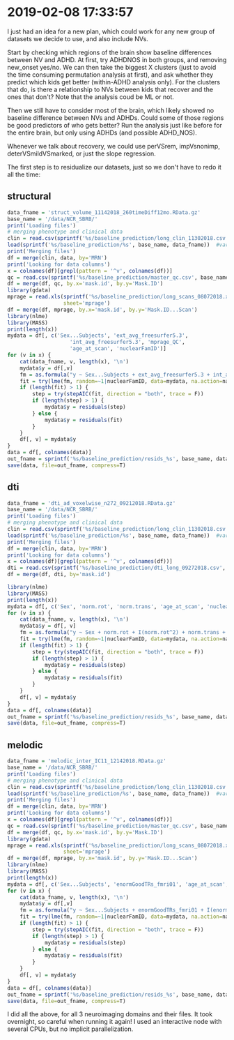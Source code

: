 # 2019-02-08 17:33:57

I just had an idea for a new plan, which could work for any new group of
datasets we decide to use, and also include NVs. 

Start by checking which regions of the brain show baseline differences between
NV and ADHD. At first, try ADHDNOS in both groups, and removing new_onset
yes/no. We can then take the biggest X clusters (just to avoid the time
consuming permutation analysis at first), and ask whether they predict which
kids get better (within-ADHD analysis only). For the clusters that do, is there
a relationship to NVs between kids that recover and the ones that don't? Note
that the analysis coud be ML or not.

Then we still have to consider most of the brain, which likely showed no baseline
difference between NVs and ADHDs. Could some of those regions be good predictors
of who gets better? Run the analysis just like before for the entire brain, but
only using ADHDs (and possible ADHD_NOS). 

Whenever we talk about recovery, we could use perVSrem, impVsnonimp,
deterVSmildVSmarked, or just the slope regression.

The first step is to residualize our datasets, just so we don't have to redo it
all the time:

## structural

```r
data_fname = 'struct_volume_11142018_260timeDiff12mo.RData.gz'
base_name = '/data/NCR_SBRB/'
print('Loading files')
# merging phenotype and clinical data
clin = read.csv(sprintf('%s/baseline_prediction/long_clin_11302018.csv', base_name))
load(sprintf('%s/baseline_prediction/%s', base_name, data_fname))  #variable is data
print('Merging files')
df = merge(clin, data, by='MRN')
print('Looking for data columns')
x = colnames(df)[grepl(pattern = '^v', colnames(df))]
qc = read.csv(sprintf('%s/baseline_prediction/master_qc.csv', base_name))
df = merge(df, qc, by.x='mask.id', by.y='Mask.ID')
library(gdata)
mprage = read.xls(sprintf('%s/baseline_prediction/long_scans_08072018.xlsx', base_name),
                  sheet='mprage')
df = merge(df, mprage, by.x='mask.id', by.y='Mask.ID...Scan')
library(nlme)
library(MASS)
print(length(x))
mydata = df[, c('Sex...Subjects', 'ext_avg_freesurfer5.3',
                    'int_avg_freesurfer5.3', 'mprage_QC',
                    'age_at_scan', 'nuclearFamID')]
for (v in x) {
    cat(data_fname, v, length(x), '\n')
    mydata$y = df[,v]
    fm = as.formula("y ~ Sex...Subjects + ext_avg_freesurfer5.3 + int_avg_freesurfer5.3 + mprage_QC + age_at_scan + I(age_at_scan^2)")
    fit = try(lme(fm, random=~1|nuclearFamID, data=mydata, na.action=na.omit, method='ML'))
    if (length(fit) > 1) {
        step = try(stepAIC(fit, direction = "both", trace = F))
        if (length(step) > 1) {
            mydata$y = residuals(step)
        } else {
            mydata$y = residuals(fit)
        }
    }
    df[, v] = mydata$y
}
data = df[, colnames(data)]
out_fname = sprintf('%s/baseline_prediction/resids_%s', base_name, data_fname)
save(data, file=out_fname, compress=T)
```

## dti

```r
data_fname = 'dti_ad_voxelwise_n272_09212018.RData.gz'
base_name = '/data/NCR_SBRB/'
print('Loading files')
# merging phenotype and clinical data
clin = read.csv(sprintf('%s/baseline_prediction/long_clin_11302018.csv', base_name))
load(sprintf('%s/baseline_prediction/%s', base_name, data_fname))  #variable is data
print('Merging files')
df = merge(clin, data, by='MRN')
print('Looking for data columns')
x = colnames(df)[grepl(pattern = '^v', colnames(df))]
dti = read.csv(sprintf('%s/baseline_prediction/dti_long_09272018.csv', base_name))
df = merge(df, dti, by='mask.id')

library(nlme)
library(MASS)
print(length(x))
mydata = df[, c('Sex', 'norm.rot', 'norm.trans', 'age_at_scan', 'nuclearFamID')]
for (v in x) {
    cat(data_fname, v, length(x), '\n')
    mydata$y = df[, v]
    fm = as.formula("y ~ Sex + norm.rot + I(norm.rot^2) + norm.trans + I(norm.trans^2) + age_at_scan + I(age_at_scan^2)")
    fit = try(lme(fm, random=~1|nuclearFamID, data=mydata, na.action=na.omit, method='ML'))
    if (length(fit) > 1) {
        step = try(stepAIC(fit, direction = "both", trace = F))
        if (length(step) > 1) {
            mydata$y = residuals(step)
        } else {
            mydata$y = residuals(fit)
        }
    }
    df[, v] = mydata$y
}
data = df[, colnames(data)]
out_fname = sprintf('%s/baseline_prediction/resids_%s', base_name, data_fname)
save(data, file=out_fname, compress=T)
```

## melodic

```r
data_fname = 'melodic_inter_IC11_12142018.RData.gz'
base_name = '/data/NCR_SBRB/'
print('Loading files')
# merging phenotype and clinical data
clin = read.csv(sprintf('%s/baseline_prediction/long_clin_11302018.csv', base_name))
load(sprintf('%s/baseline_prediction/%s', base_name, data_fname))  #variable is data
print('Merging files')
df = merge(clin, data, by='MRN')
print('Looking for data columns')
x = colnames(df)[grepl(pattern = '^v', colnames(df))]
qc = read.csv(sprintf('%s/baseline_prediction/master_qc.csv', base_name))
df = merge(df, qc, by.x='mask.id', by.y='Mask.ID')
library(gdata)
mprage = read.xls(sprintf('%s/baseline_prediction/long_scans_08072018.xlsx', base_name),
                  sheet='mprage')
df = merge(df, mprage, by.x='mask.id', by.y='Mask.ID...Scan')
library(nlme)
library(MASS)
print(length(x))
mydata = df[, c('Sex...Subjects', 'enormGoodTRs_fmri01', 'age_at_scan', 'nuclearFamID')]
for (v in x) {
    cat(data_fname, v, length(x), '\n')
    mydata$y = df[,v]
    fm = as.formula("y ~ Sex...Subjects + enormGoodTRs_fmri01 + I(enormGoodTRs_fmri01^2) + age_at_scan + I(age_at_scan^2)")
    fit = try(lme(fm, random=~1|nuclearFamID, data=mydata, na.action=na.omit, method='ML'))
    if (length(fit) > 1) {
        step = try(stepAIC(fit, direction = "both", trace = F))
        if (length(step) > 1) {
            mydata$y = residuals(step)
        } else {
            mydata$y = residuals(fit)
        }
    }
    df[, v] = mydata$y
}
data = df[, colnames(data)]
out_fname = sprintf('%s/baseline_prediction/resids_%s', base_name, data_fname)
save(data, file=out_fname, compress=T)
```

I did all the above, for all 3 neuroimaging domains and their files. It took
overnight, so careful when running it again! I used an interactive node with
several CPUs, but no implicit parallelization.





